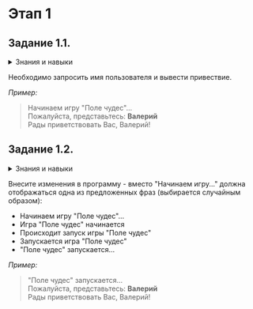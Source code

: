 # Этап 1  

## Задание 1.1.  

<details>
<summary>Знания и навыки</summary>
    <ul>
        <li>Встроенные функции</li>
            <ul>
                <li><code>print()</code></li>
                <li><code>input()</code></li>
            </ul>
        <li>Строка</li>
        <li>Переменная</li>
        <li>Операция присваивания</li>
    </ul>
</details>

Необходимо запросить имя пользователя и вывести привествие.

_Пример:_

> Начинаем игру "Поле чудес"...  
> Пожалуйста, представьтесь: **Валерий**  
> Рады приветствовать Вас, Валерий!

## Задание 1.2.

<details>
<summary>Знания и навыки</summary>
    <ul>
        <li>Списки</li>
        <li>Модуль <code>random</code> стандартной библиотеки</li>
            <ul>
                <li>Функция<code>choice()</code></li>
            </ul>
</details>

 
Внесите изменения в программу - вместо "Начинаем игру..." должна отображаться одна из предложенных фраз (выбирается случайным образом):

* Начинаем игру "Поле чудес"...
* Игра "Поле чудес" начинается
* Происходит запуск игры "Поле чудес"
* Запускается игра "Поле чудес"
* "Поле чудес" запускается...

_Пример:_

> "Поле чудес" запускается...  
> Пожалуйста, представьтесь: **Валерий**  
> Рады приветствовать Вас, Валерий!

